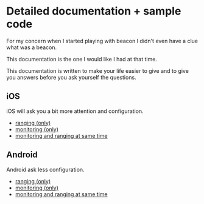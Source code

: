 # Detailed documentation + sample code

For my concern when I started playing with beacon I didn't even have a clue what was a beacon.

This documentation is the one I would like I had at that time.

This documentation is written to make your life easier to give and to give you answers before you ask yourself the questions.

## iOS

iOS will ask you a bit more attention and configuration.


- [ranging (only)](https://github.com/MacKentoch/react-native-beacons-manager/blob/master/examples/samples/ranging.ios.md)
- [monitoring (only)](https://github.com/MacKentoch/react-native-beacons-manager/blob/master/examples/samples/monitoring.ios.md)
- [monitoring and ranging at same time](https://github.com/MacKentoch/react-native-beacons-manager/blob/master/examples/samples/monitoringAndRanging.ios.md)

## Android

Android ask less configuration.

- [ranging (only)](https://github.com/MacKentoch/react-native-beacons-manager/blob/master/examples/samples/ranging.android.md)
- [monitoring (only)](https://github.com/MacKentoch/react-native-beacons-manager/blob/master/examples/samples/monitoring.android.md)
- [monitoring and ranging at same time](https://github.com/MacKentoch/react-native-beacons-manager/blob/master/examples/samples/monitoringAndRanging.android.md)
